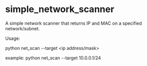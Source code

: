 # simple_network_scanner
A simple network scanner that returns IP and MAC on a specified network/subnet.

Usage:

python net_scan --target <ip address/mask>

example: 
python net_scan --target 10.0.0.1/24

